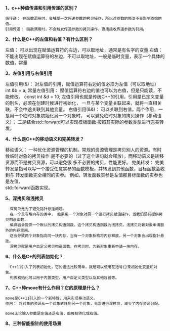 **1、c++种值传递和引用传递的区别？**
 
    值传递： 在函数调用时，会触发一次传递参数的拷贝操作，所以对参数的修改不会影响原始的值。
    引用传递： 函数调用时，不会触发传递参数的拷贝操作，直接接收传递参数的引用。

**2、什么是C++的左值和右值？有什么区别？**

 左值：
    可以出现在赋值运算符的左边，可以取地址，通常是有名字的变量
 右值： 
    不能出现在赋值运算符的左边，不可以取地址，一般是临时变量，表示一个具体的数值，常量

**3、左值引用与右值引用**

 左值引用(&)：
    对左值的引用，赋值运算符右边的值必须为左值（可以取地址）
        int &b = a;
 常量左值引用： 
     赋值运算符右边的值也可以为右值，但是只能读，不能修改。
        const int &d = 10;
    左值引用也就是传统C++的引用，引用是已定义变量的别名，必须在创建时候进行初始化，
    一旦与某个变量关联起来，就将一直相关联，不会中途关联到其他变量。
 右值引用(&&)：
    可以关联到右值，两个作用，一是用一个临时对象初始化另一个对象时，
    可以避免临时对象的拷贝操作（移动语义）； 二是结合std::forward可以实现模板函数
    按照其实际的参数类型进行完美转发。

**4、什么是C++的移动语义和完美转发？**
    
 移动语义：
     一种优化资源管理的机制。常规的资源管理是拷贝别人的资源。有时候临时对象的拷贝操作
     是不必要的（过了这个语句就会释放），而移动语义是转移资源而不是拷贝资源，可以避免很
     多不必要的拷贝，性能更好。
 完美转发：
     完美转发是指可以写一个接受任意实参的函数模板，并转发到其他函数，目标函数会收到与
     转发函数完全相同的实参。 例如，转发函数实参是左值那目标函数的实参也是左值。  
     std::forward函数实现。

**5、深拷贝和浅拷贝**

      深拷贝是为了避免指针悬挂问题。  
      在一个具有堆内存的类中， 如果用一个对象对另一个进行拷贝赋值操作，当我们没有提供拷贝构造函数，
      编译器会提供一个默认的拷贝构造函数，这个拷贝构造函数为浅拷贝。浅拷贝对新对象申请额外的内存空间，
      这会导致两个对象指向同一块内存，当有一个对象析构将内存释放，另一个对象会出现指针悬挂。
      深拷贝就是用户自定义拷贝构造函数，在拷贝时，为新对象重新申请一块内存。

**6、什么是C+的列表初始化？**
      
      C++11引入了列表初始化，它的语法比较简单，就是可以使用花括号{}来初始化变量和对象。
      列表初始化可以用于内置类型、用户自定义类型以及其他容器等。

**7、C++种move有什么作用？它的原理是什么？**

    move是C++11引入的一个新特性，用来实现移动语义。
    作用： 将对象的资源从一个对象转移到另一个对象，无需进行深拷贝，减少了内存资源分配。

    move无论输入参数是左值还是右值，都强制转化成右值。

**8、三种智能指针的使用场景**

   
      
     

